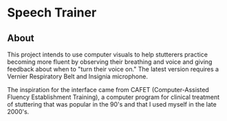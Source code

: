 # Speech Trainer

## About
This project intends to use computer visuals to help stutterers practice becoming more fluent by observing their breathing and voice and giving feedback about when to "turn their voice on." The latest version requires a Vernier Respiratory Belt and Insignia microphone. 

The inspiration for the interface came from CAFET (Computer-Assisted Fluency Establishment Training), a computer program for clinical treatment of stuttering that was popular in the 90's and that I used myself in the late 2000's.
